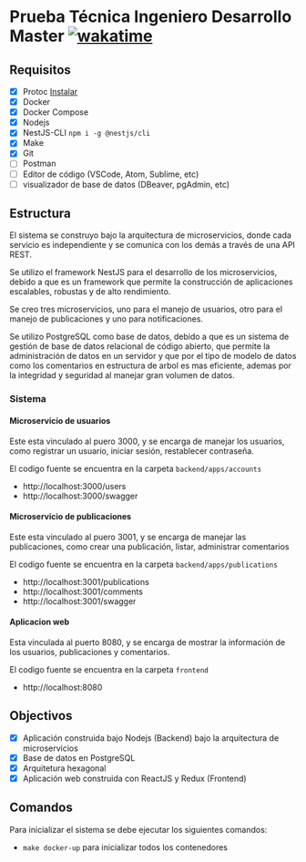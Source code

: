 # Prueba Técnica Ingeniero Desarrollo Master [![wakatime](https://wakatime.com/badge/user/bfe2338b-3c85-4190-b6de-3a23312ee3d5/project/062958f2-47e4-49e7-bc0b-2d38046219e3.svg)](https://wakatime.com/@bfe2338b-3c85-4190-b6de-3a23312ee3d5/projects/xnpctbuizn?start=2023-03-05&end=2023-03-11)

## Requisitos


- [x] Protoc [Instalar](https://developers.google.com/protocol-buffers/docs/downloads)
- [x] Docker
- [x] Docker Compose
- [x] Nodejs
- [x] NestJS-CLI `npm i -g @nestjs/cli`
- [x] Make
- [x] Git
- [ ] Postman
- [ ] Editor de código (VSCode, Atom, Sublime, etc)
- [ ] visualizador de base de datos (DBeaver, pgAdmin, etc)

## Estructura

El sistema se construyo bajo la arquitectura de microservicios, donde cada servicio es independiente y se comunica con
los demás a través de una API REST.

Se utilizo el framework NestJS para el desarrollo de los microservicios, debido a que es un framework que permite la
construcción de aplicaciones escalables, robustas y de alto rendimiento.

Se creo tres microservicios, uno para el manejo de usuarios, otro para el manejo de publicaciones y uno para
notificaciones.

Se utilizo PostgreSQL como base de datos, debido a que es un sistema de gestión de base de datos relacional de código
abierto, que permite la administración de datos en un servidor y que por el tipo de modelo de datos como los comentarios
en estructura de arbol es mas eficiente, ademas por la integridad y seguridad al manejar gran volumen de datos.

### Sistema

#### Microservicio de usuarios

Este esta vinculado al puero 3000, y se encarga de manejar los usuarios, como registrar un usuario, iniciar sesión,
restablecer contraseña.

El codigo fuente se encuentra en la carpeta `backend/apps/accounts`

- http://localhost:3000/users
- http://localhost:3000/swagger

#### Microservicio de publicaciones

Este esta vinculado al puero 3001, y se encarga de manejar las publicaciones, como crear una publicación, listar,
administrar comentarios

El codigo fuente se encuentra en la carpeta `backend/apps/publications`

- http://localhost:3001/publications
- http://localhost:3001/comments
- http://localhost:3001/swagger

#### Aplicacion web

Esta vinculada al puerto 8080, y se encarga de mostrar la información de los usuarios, publicaciones y comentarios.

El codigo fuente se encuentra en la carpeta `frontend`

- http://localhost:8080

## Objectivos

- [x] Aplicación construida bajo Nodejs (Backend) bajo la arquitectura de microservicios
- [x] Base de datos en PostgreSQL
- [x] Arquitetura hexagonal
- [x] Aplicación web construida con ReactJS y Redux (Frontend)

## Comandos

Para inicializar el sistema se debe ejecutar los siguientes comandos:

- `make docker-up` para inicializar todos los contenedores

